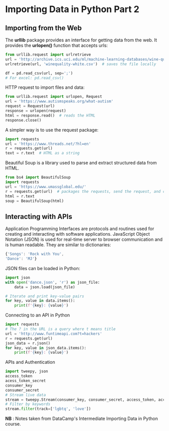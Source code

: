 # Importing Data in Python Part 2

## Importing from the Web
The **urllib** package provides an interface for getting data from the web. It provides the **urlopen()** function that accepts urls:
```python
from urllib.request import urlretrieve
url = 'http://archive.ics.uci.edu/ml/machine-learning-databases/wine-quality/winequality-white.csv'
urlretrieve(url, 'winequality-white.csv')  # saves the file locally

df = pd.read_csv(url, sep=';')
# For excel: pd.read_csv()
```
HTTP request to import files and data:
```python
from urllib.request import urlopen, Request
url = 'https://www.autismspeaks.org/what-autism'
request = Request(url)
response = urlopen(request)
html = response.read()  # reads the HTML
response.close()
```
A simpler way is to use the request package:
```python
import requests
url = 'https://www.threads.net/?hl=en'
r = requests.get(url)
text = r.text  # HTML as a string
```

Beautiful Soup is a library used to parse and extract structured data from HTML.
```python
from bs4 import BeautifulSoup
import requests
url = 'https://www.umassglobal.edu/'
r = requests.get(url)  # packages the requests, send the request, and catches the response
html = r.text
soup = BeautifulSoup(html)
```

## Interacting with APIs
Application Programming Interfaces are protocols and routines used for creating and interacting with software applications. JavaScript Object Notation (JSON) is used for real-time server to browser communication and is human readable. They are similar to dictionaries:
```js
{'Songs': 'Rock with You',
'Dance': 'MJ'}
```
JSON files can be loaded in Python:
```python
import json
with open('dance.json', 'r') as json_file:
    data = json.load(json_file)

# Iterate and print key-value pairs
for key, value in data.items():
    print(f'{key}: {value}')
```
Connecting to an API in Python
```python
import requests
# The ? in the URL is a query where t means title
url = 'http://www.funtimeapi.com?t=hackers'
r = requests.get(url)
json_data = r.json()
for key, value in json_data.items():
    print(f'{key}: {value}')
```

APIs and Authentication
```python
import tweepy, json
access_token
acess_token_secret
consumer_key
consumer_secret
# Stream live data
stream = tweepy.Stream(consumer_key, consumer_secret, access_token, access_token_secret)
# Filter by keywords
stream.filter(track=['lgbtq', 'love'])
```
**NB** : Notes taken from DataCamp's Intermediate Importing Data in Python course.
